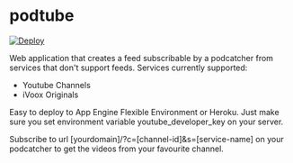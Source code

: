 # podtube

[![Deploy](https://www.herokucdn.com/deploy/button.svg)](https://heroku.com/deploy?template=https://github.com/dyeray/podtube)

Web application that creates a feed subscribable by a podcatcher from services that don't support feeds. Services currently supported:

* Youtube Channels
* iVoox Originals

Easy to deploy to App Engine Flexible Environment or Heroku. Just make sure you set environment variable youtube_developer_key on your server.

Subscribe to url [yourdomain]/?c=[channel-id]&s=[service-name] on your podcatcher to get the videos from your favourite channel.

